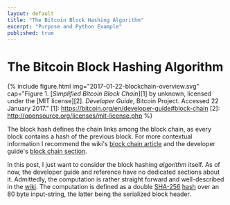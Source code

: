 ```yaml
---
layout: default
title: "The Bitcoin Block Hashing Algorithm"
excerpt: "Purpose and Python Example"
published: true
---
```


# The Bitcoin Block Hashing Algorithm

{% include figure.html img="2017-01-22-blockchain-overview.svg"
    cap="Figure 1. [_Simplified Bitcoin Block Chain_][1] by unknown, licensed under the [MIT license][2]. _Developer Guide_, Bitcoin Project. Accessed 22 January 2017."
    [1]: https://bitcoin.org/en/developer-guide#block-chain
    [2]: http://opensource.org/licenses/mit-license.php %}

The block hash defines the chain links among the block chain, as every block contains a hash of the previous block. For more contextual information I recommend the wiki's [block chain article](https://en.bitcoin.it/wiki/Block_chain) and the developer guide's [block chain section](https://bitcoin.org/en/developer-guide#block-chain).

In this post, I just want to consider the block hashing _algorithm_ itself. As of now, the developer guide and reference have no dedicated sections about it. Admittedly, the computation is rather straight forward and well-described in the [wiki](https://en.bitcoin.it/wiki/Block_hashing_algorithm). The computation is defined as a double [SHA-256](https://en.wikipedia.org/wiki/SHA-2) [hash](https://dx.doi.org/10.6028/NIST.FIPS.180-4) over an 80 byte input-string, the latter being the serialized block header.
